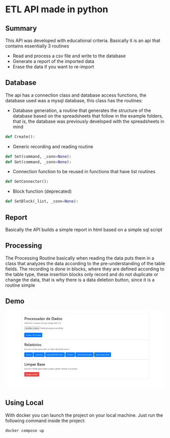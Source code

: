 # ETL API made in python

## Summary
This API was developed with educational criteria.
Basically it is an api that contains essentially 3 routines
- Read and process a csv file and write to the database
- Generate a report of the imported data
- Erase the data if you want to re-import

## Database
The api has a connection class and database access functions, the database used was a mysql database, this class has the routines:
  - Database generation, a routine that generates the structure of the database based on the spreadsheets that follow in the example folders, that is, the database was previously developed with the spreadsheets in mind
```python
def Create():
```
  - Generic recording and reading routine
```python
def Set(command, _conn=None):
def Get(command, _conn=None):
```
  - Connection function to be reused in functions that have list routines
```python
def GetConnector():
```
  - Block function (deprecated)
```python
def SetBlock(_list, _conn=None):
```

## Report
Basically the API builds a simple report in html based on a simple sql script

## Processing
The Processing Routine basically when reading the data puts them in a class that analyzes the data according to the pre-understanding of the table fields. The recording is done in blocks, where they are defined according to the table type, these insertion blocks only record and do not duplicate or change the data, that is why there is a data deletion button, since it is a routine simple

## Demo
![](demonstracao.gif)

## Using Local
With docker you can launch the project on your local machine.
Just run the following command inside the project:
```sh
docker compose up
```